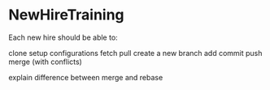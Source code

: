 # NewHireTraining

Each new hire should be able to:

clone
setup configurations
fetch
pull
create a new branch
add
commit
push
merge (with conflicts)

explain difference between merge and rebase